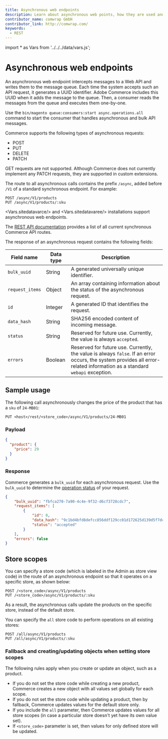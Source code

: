 ```yaml
---
title: Asynchronous web endpoints
description: Learn about asynchronous web points, how they are used and how to define store scopes
contributor_name: comwrap GmbH
contributor_link: http://comwrap.com/
keywords:
  - REST
--- 
```

import * as Vars from '../../../data/vars.js';

# Asynchronous web endpoints

An asynchronous web endpoint intercepts messages to a Web API and writes them to the message queue. Each time the system accepts such an API request, it generates a UUID identifier. Adobe Commerce includes this UUID when it adds the message to the queue. Then, a consumer reads the messages from the queue and executes them one-by-one.

<InlineAlert variant="success" slots="text"/>

Use the `bin/magento queue:consumers:start async.operations.all` command to start the consumer that handles asynchronous and bulk API messages.

Commerce supports the following types of asynchronous requests:

*  POST
*  PUT
*  DELETE
*  PATCH

<InlineAlert variant="info" slots="text"/>

GET requests are not supported. Although Commerce does not currently implement any PATCH requests, they are supported in custom extensions.

The route to all asynchronous calls contains the prefix `/async`, added before `/V1` of a standard synchronous endpoint. For example:

```http
POST /async/V1/products
PUT /async/V1/products/:sku
```

<Vars.sitedatavarce/> and <Vars.sitedatavaree/> installations support asynchronous web endpoints.

The [REST API documentation](/rest/) provides a list of all current synchronous Commerce API routes.

The response of an asynchronous request contains the following fields:

Field name | Data type | Description
--- | --- | ---
`bulk_uuid` | String | A generated universally unique identifier.
`request_items` | Object | An array containing information about the status of the asynchronous request.
`id` | Integer | A generated ID that identifies the request.
`data_hash` | String | SHA256 encoded content of incoming message.
`status` | String | Reserved for future use. Currently, the value is always `accepted`.
`errors` | Boolean | Reserved for future use. Currently, the value is always `false`. If an error occurs, the system provides all error-related information as a standard `webapi` exception.

## Sample usage

The following call asynchronously changes the price of the product that has a `sku` of `24-MB01`:

```http
PUT <host>/rest/<store_code>/async/V1/products/24-MB01
```

### Payload

```json
{
  "product": {
    "price": 29
  }
}
```

### Response

Commerce generates a `bulk_uuid` for each asynchronous request. Use the `bulk_uuid` to determine the [operation status](/rest/use-rest/operation-status-endpoints/) of your request.

```json
{
    "bulk_uuid": "fbfca270-7a90-4c4e-9f32-d6cf3728cdc7",
    "request_items": [
        {
            "id": 0,
            "data_hash": "9c1bd4bfd8defcc856ddf129cc01d172625d139d5f7dcf53b6cb09a0e9a843a3",
            "status": "accepted"
        }
    ],
    "errors": false
}
```

## Store scopes

You can specify a store code (which is labeled in the Admin as store view code) in the route of an asynchronous endpoint so that it operates on a specific store, as shown below:

```http
POST /<store_code>/async/V1/products
PUT /<store_code>/async/V1/products/:sku
```

As a result, the asynchronous calls update the products on the specific store, instead of the default store.

You can specify the `all` store code to perform operations on all existing stores:

```http
POST /all/async/V1/products
PUT /all/async/V1/products/:sku
```

### Fallback and creating/updating objects when setting store scopes

The following rules apply when you create or update an object, such as a product.

*  If you do not set the store code while creating a new product, Commerce creates a new object with all values set globally for each scope.
*  If you do not set the store code while updating a product, then by fallback, Commerce updates values for the default store only.
*  If you include the `all` parameter, then Commerce updates values for all store scopes (in case a particular store doesn't yet have its own value set).
*  If `<store_code>` parameter is set, then values for only defined store will be updated.
